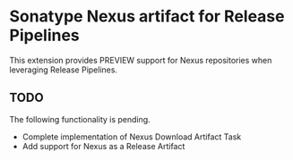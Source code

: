 # Sonatype Nexus artifact for Release Pipelines
This extension provides PREVIEW support for Nexus repositories when leveraging Release Pipelines.

## TODO
The following functionality is pending.

* Complete implementation of Nexus Download Artifact Task
* Add support for Nexus as a Release Artifact
